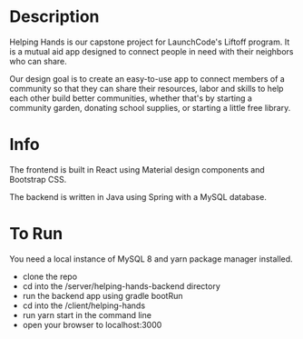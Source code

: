 # Description

Helping Hands is our capstone project for LaunchCode's Liftoff program. It is a mutual aid app designed to connect people in need with their neighbors who can share.

Our design goal is to create an easy-to-use app to connect members of a community so that they can share their resources, labor and skills to help each other build better communities, whether that's by starting a community garden, donating school supplies, or starting a little free library.

# Info

The frontend is built in React using Material design components and Bootstrap CSS.

The backend is written in Java using Spring with a MySQL database.

# To Run

You need a local instance of MySQL 8 and yarn package manager installed. 

* clone the repo
* cd into the /server/helping-hands-backend directory
* run the backend app using gradle bootRun
* cd into the /client/helping-hands
* run yarn start in the command line
* open your browser to localhost:3000